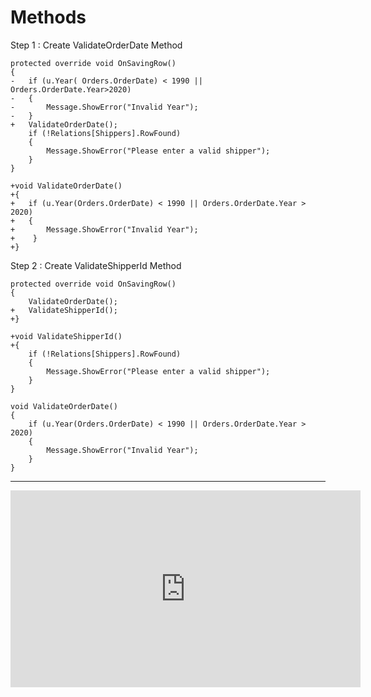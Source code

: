 ﻿# Methods

Step 1 : Create ValidateOrderDate Method
```csdiff
protected override void OnSavingRow()
{
-   if (u.Year( Orders.OrderDate) < 1990 || Orders.OrderDate.Year>2020)
-   {
-       Message.ShowError("Invalid Year");
-   }
+   ValidateOrderDate();
    if (!Relations[Shippers].RowFound)
    {
        Message.ShowError("Please enter a valid shipper");
    }
}

+void ValidateOrderDate()
+{
+   if (u.Year(Orders.OrderDate) < 1990 || Orders.OrderDate.Year > 2020)
+   {
+       Message.ShowError("Invalid Year");
+    }
+}

```

Step 2 :  Create ValidateShipperId Method
```csdiff
protected override void OnSavingRow()
{
    ValidateOrderDate();
+   ValidateShipperId();
+}

+void ValidateShipperId()
+{
    if (!Relations[Shippers].RowFound)
    {
        Message.ShowError("Please enter a valid shipper");
    }
}

void ValidateOrderDate()
{
    if (u.Year(Orders.OrderDate) < 1990 || Orders.OrderDate.Year > 2020)
    {
        Message.ShowError("Invalid Year");
    }
}
```


---
<iframe width="560" height="315" src="https://www.youtube.com/embed/GRyRO3fX_do?list=PL1DEQjXG2xnK0hrpTQpa2p8ZvEMPsvh7n" frameborder="0" allowfullscreen></iframe>

